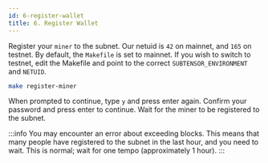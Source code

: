 ```yaml
---
id: 6-register-wallet
title: 6. Register Wallet
---
```


Register your `miner` to the subnet. Our netuid is `42` on mainnet, and `165` on testnet. By default, the `Makefile` is set to mainnet. If you wish to switch to testnet, edit the Makefile and point to the correct `SUBTENSOR_ENVIRONMENT` and `NETUID`.

```bash
make register-miner
```

When prompted to continue, type `y` and press enter again. Confirm your password and press enter to continue. Wait for the miner to be registered to the subnet.

:::info
You may encounter an error about exceeding blocks. This means that many people have registered to the subnet in the last hour, and you need to wait. This is normal; wait for one tempo (approximately 1 hour).
:::

